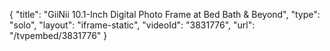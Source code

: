 {
    "title": "GiiNii 10.1-Inch Digital Photo Frame at Bed Bath & Beyond",
    "type": "solo",
    "layout": "iframe-static",
    "videoId": "3831776",
    "url": "\/tvpembed\/3831776"
}